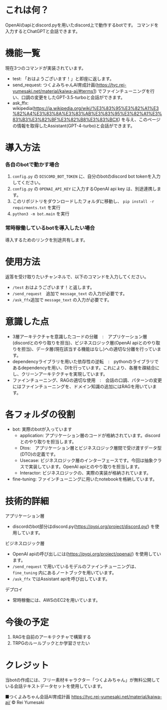 # これは何？
OpenAIのapiとdiscord.pyを用いたdiscord上で動作するbotです。
コマンドを入力するとChatGPTと会話できます。

# 機能一覧
現在3つのコマンドが実装されています。
- test: 「おはようございます！」と即座に返します。
- send_request: つくよみちゃんAI育成計画(https://tyc.rei-yumesaki.net/material/kaiwa-ai/#terms1)
でファインチューニングを行い、口調の変更をしたGPT-3.5-turboと会話ができます。
- ask_ffx: wikipedia(https://ja.wikipedia.org/wiki/%E3%83%95%E3%82%A1%E3%82%A4%E3%83%8A%E3%83%AB%E3%83%95%E3%82%A1%E3%83%B3%E3%82%BF%E3%82%B8%E3%83%BCX)
を与え、このページの情報を取得したAssistant(GPT-4-turbo)と会話ができます。

# 導入方法

### 各自のbotで動かす場合
1. `config.py` の `DISCORD_BOT_TOKEN` に、自分のbotのdiscord bot tokenを入力してください。
2. `config.py` の `OPENAI_API_KEY` に入力するOpenAI api key は、別途連携します。
3. このリポジトリをダウンロードしたフォルダに移動し、 `pip install -r requirments.txt` を実行
4. `python3 -m bot.main` を実行

### 常時稼働しているbotを導入したい場合
導入するためのリンクを別途共有します。

# 使用方法
返答を受け取りたいチャンネルで、以下のコマンドを入力してください。
- `/test` おはようございます！と返します。
- `/send_request`　追加で `message_text` の入力が必要です。
- `/ask_ffx`追加で `message_text` の入力が必要です。

# 意識した点
- 3層アーキテクチャを意識したコードの分離　:　アプリケーション層(discordとのやり取りを担当)、ビジネスロジック層(OpenAI apiとのやり取りを担当)、データ層(現在該当する機能はなし)への適切な分離を行っています。
- dependencyライブラリを用いた依存性の逆転　:　pythonのライブラリであるdependencyを用い、DIを行っています。これにより、各層を疎結合にし、クリーンアーキテクチャを実現しています。
- ファインチューニング、RAGの適切な使用　:　会話の口調、パターンの変更にはファインチューニングを、ドメイン知識の追加にはRAGを用いています。

# 各フォルダの役割
- bot: 実際のbotが入っています
  - application: アプリケーション層のコードが格納されています。discordとのやり取りを担当します。
  - Dtos:　アプリケーション層とビジネスロジック層間で受け渡すデータ型(DTO)の定義です。
  - Usecase: ビジネスロジック層のインターフェースです。今回は抽象クラスで実装しています。OpenAI apiとのやり取りを担当します。
  - Interactor: ビジネスロジックの、実際の実装が格納されています。
- fine-tuning: ファインチューニングに用いたnotebookを格納しています。 

# 技術的詳細
アプリケーション層
- discordのbot部分はdiscord.py(https://pypi.org/project/discord.py/)
を使用しています。

ビジネスロジック層
- OpenAI apiの呼び出しには(https://pypi.org/project/openai/)
を使用しています。
- `/send_request` で用いているモデルのファインチューニングは、 `fine_tuning` 内にあるノートブックを用いています。
- `/ask_ffx` ではAssistant apiを呼び出しています。

デプロイ
- 常時稼働には、AWSのEC2を用いています。

# 今後の予定
1. RAGを自前のアーキテクチャで構築する
2. TRPGのルールブックとか学習させたい

# クレジット
当botの作成には、フリー素材キャラクター「つくよみちゃん」が無料公開している会話テキストデータセットを使用しています。

■つくよみちゃん会話AI育成計画
https://tyc.rei-yumesaki.net/material/kaiwa-ai/
© Rei Yumesaki
